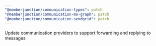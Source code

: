 ```yaml
---
"@memberjunction/communication-types": patch
"@memberjunction/communication-ms-graph": patch
"@memberjunction/communication-sendgrid": patch
---
```


Update communication providers to support forwarding and replying to messages
